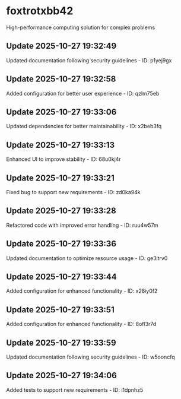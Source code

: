 # foxtrotxbb42
High-performance computing solution for complex problems

## Update 2025-10-27 19:32:49
Updated documentation following security guidelines - ID: p1yej9gx


## Update 2025-10-27 19:32:58
Added configuration for better user experience - ID: qzlm75eb


## Update 2025-10-27 19:33:06
Updated dependencies for better maintainability - ID: x2beb3fq


## Update 2025-10-27 19:33:13
Enhanced UI to improve stability - ID: 68u0kj4r


## Update 2025-10-27 19:33:21
Fixed bug to support new requirements - ID: zd0ka94k


## Update 2025-10-27 19:33:28
Refactored code with improved error handling - ID: ruu4w57m


## Update 2025-10-27 19:33:36
Updated documentation to optimize resource usage - ID: ge3itrv0


## Update 2025-10-27 19:33:44
Added configuration for enhanced functionality - ID: x28iy0f2


## Update 2025-10-27 19:33:51
Added configuration for enhanced functionality - ID: 8ofl3r7d


## Update 2025-10-27 19:33:59
Updated documentation following security guidelines - ID: w5ooncfq


## Update 2025-10-27 19:34:06
Added tests to support new requirements - ID: i1dpnhz5

